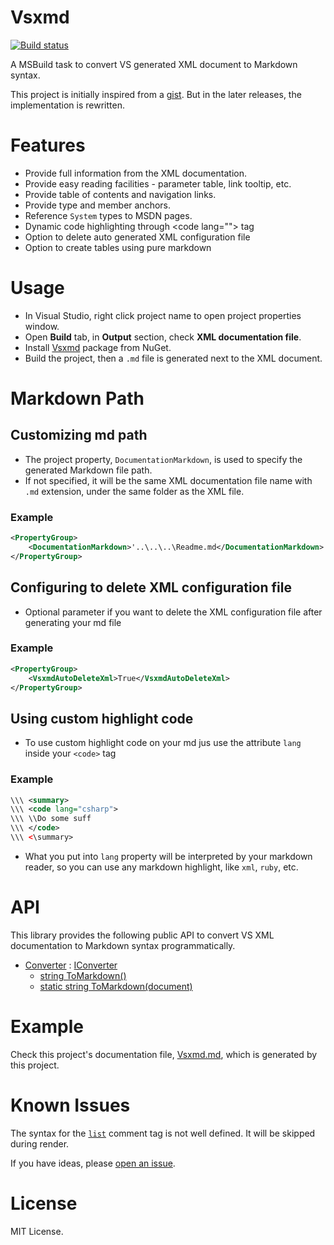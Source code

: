 # Vsxmd

[![Build status](https://ci.appveyor.com/api/projects/status/mxm9wcf5j5yrf1uu/branch/master?svg=true)](https://ci.appveyor.com/project/lijunle/vsxmd/branch/master)

A MSBuild task to convert VS generated XML document to Markdown syntax.

This project is initially inspired from a [gist](https://gist.github.com/formix/515d3d11ee7c1c252f92). But in the later releases, the implementation is rewritten.

# Features

- Provide full information from the XML documentation.
- Provide easy reading facilities - parameter table, link tooltip, etc.
- Provide table of contents and navigation links.
- Provide type and member anchors.
- Reference `System` types to MSDN pages.
- Dynamic code highlighting through \<code lang=""\> tag
- Option to delete auto generated XML configuration file
- Option to create tables using pure markdown

# Usage

- In Visual Studio, right click project name to open project properties window.
- Open **Build** tab, in **Output** section, check **XML documentation file**.
- Install [Vsxmd](https://www.nuget.org/packages/Vsxmd/) package from NuGet.
- Build the project, then a `.md` file is generated next to the XML document.

# Markdown Path

## Customizing md path
- The project property, `DocumentationMarkdown`, is used to specify the generated Markdown file path.
- If not specified, it will be the same XML documentation file name with `.md` extension, under the same folder as the XML file.
### Example
```xml
<PropertyGroup>
    <DocumentationMarkdown>'..\..\..\Readme.md</DocumentationMarkdown>
</PropertyGroup>
```
## Configuring to delete XML configuration file
- Optional parameter if you want to delete the XML configuration file after generating your md file
### Example
```xml
<PropertyGroup>
    <VsxmdAutoDeleteXml>True</VsxmdAutoDeleteXml>
</PropertyGroup>
```

## Using custom highlight code
- To use custom highlight code on your md jus use the attribute `lang` inside your `<code>` tag

### Example
```xml
\\\ <summary>
\\\ <code lang="csharp">
\\\ \\Do some suff
\\\ </code>
\\\ <\summary>
```
- What you put into `lang` property will be interpreted by your markdown reader, so you can use any markdown highlight, like `xml`, `ruby`, etc.

# API

This library provides the following public API to convert VS XML documentation to Markdown syntax programmatically.

- [Converter](https://github.com/lijunle/Vsxmd/blob/master/Vsxmd/Vsxmd.md#T-Vsxmd-Converter) : [IConverter](https://github.com/lijunle/Vsxmd/blob/master/Vsxmd/Vsxmd.md#T-Vsxmd-IConverter)
  - [string ToMarkdown()](https://github.com/lijunle/Vsxmd/blob/master/Vsxmd/Vsxmd.md#M-Vsxmd-IConverter-ToMarkdown)
  - [static string ToMarkdown(document)](https://github.com/lijunle/Vsxmd/blob/master/Vsxmd/Vsxmd.md#M-Vsxmd-Converter-ToMarkdown-System-Xml-Linq-XDocument-)

# Example

Check this project's documentation file, [Vsxmd.md](https://github.com/lijunle/Vsxmd/blob/master/Vsxmd/Vsxmd.md), which is generated by this project.

# Known Issues

The syntax for the [`list`](https://msdn.microsoft.com/en-us/library/y3ww3c7e.aspx) comment tag is not well defined. It will be skipped during render.

If you have ideas, please [open an issue](https://github.com/lijunle/Vsxmd/issues).

# License

MIT License.
